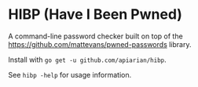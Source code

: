 # HIBP (Have I Been Pwned)

A command-line password checker built on top of the
https://github.com/mattevans/pwned-passwords library.

Install with `go get -u github.com/apiarian/hibp`.

See `hibp -help` for usage information.

